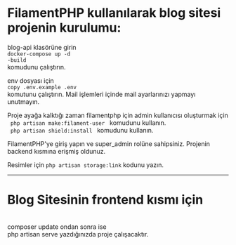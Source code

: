 <h1>FilamentPHP kullanılarak blog sitesi projenin kurulumu:</h1>

blog-api klasörüne girin <br>
<code>docker-compose up -d -build</code> <br>
komudunu çalıştırın.

env dosyası için <br> <code>copy .env.example .env</code> <br> komutunu çalıştırın. Mail işlemleri içinde mail ayarlarınızı yapmayı unutmayın.

Proje ayağa kalktığı zaman filamentphp için admin kullanıcısı oluşturmak için <br>
<code> php artisan make:filament-user </code>
komudunu kullanın. <br>
<code> php artisan shield:install </code> komudunu kullanın. <br>

FilamentPHP'ye giriş yapın ve super_admin rolüne sahipsiniz. Projenin backend kısmına erişmiş oldunuz.

Resimler için <code>php artisan storage:link</code> kodunu yazın.

<hr>
<h1>Blog Sitesinin frontend kısmı için </h1><br>
composer update ondan sonra ise <br>
php artisan serve yazdığınızda proje çalışacaktır.
